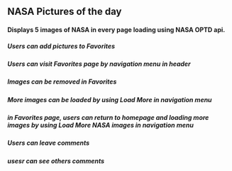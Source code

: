 ## NASA Pictures of the day

#### Displays 5 images of NASA in every page loading using NASA OPTD api.

##### Users can add pictures to Favorites 
##### Users can visit Favorites page by navigation menu in header
##### Images can be removed in Favorites
##### More images can be loaded by using Load More in navigation menu
##### in Favorites page, users can return to homepage and loading more images by using Load More NASA images in navigation menu 
##### Users can leave comments
##### usesr can see others comments
